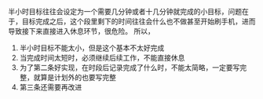 半小时目标往往会设定为一个需要几分钟或者十几分钟就完成的小目标，问题在于，目标完成之后，这个段里剩下的时间往往会什么也不做甚至开始刷手机，进而导致接下来直接进入休息环节，很危险。
所以，
1. 半小时目标不能太小，但是这个基本不太好完成
2. 当完成时间太短时，必须继续后续工作，不能直接休息
3. 为了第二条好实现，在时段后记录完成了什么时，不能太简略，一定要写完整，就算是计划外的也要写完整
4. 第三条还需要再改进
